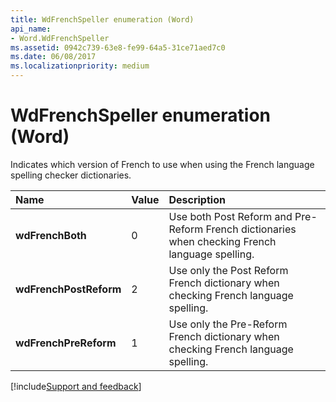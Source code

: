```yaml
---
title: WdFrenchSpeller enumeration (Word)
api_name:
- Word.WdFrenchSpeller
ms.assetid: 0942c739-63e8-fe99-64a5-31ce71aed7c0
ms.date: 06/08/2017
ms.localizationpriority: medium
---
```



# WdFrenchSpeller enumeration (Word)

Indicates which version of French to use when using the French language spelling checker dictionaries.



|Name|Value|Description|
|:-----|:-----|:-----|
| **wdFrenchBoth**|0|Use both Post Reform and Pre-Reform French dictionaries when checking French language spelling.|
| **wdFrenchPostReform**|2|Use only the Post Reform French dictionary when checking French language spelling.|
| **wdFrenchPreReform**|1|Use only the Pre-Reform French dictionary when checking French language spelling.|

[!include[Support and feedback](~/includes/feedback-boilerplate.md)]